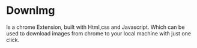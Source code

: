 # DownImg 
Is a chrome Extension, built with Html,css and Javascript. Which can be used to download images from chrome to your local machine with just one click.
